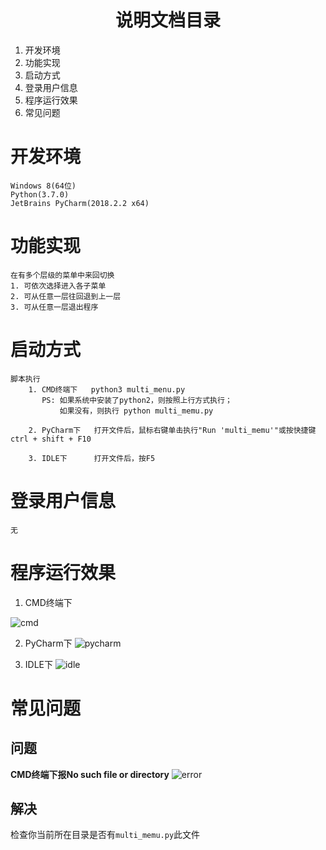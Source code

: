# <center>说明文档目录</center>

1. 开发环境
2. 功能实现
3. 启动方式
4. 登录用户信息
5. 程序运行效果
6. 常见问题


# 开发环境
    Windows 8(64位)
    Python(3.7.0)
    JetBrains PyCharm(2018.2.2 x64)


# 功能实现
    在有多个层级的菜单中来回切换
    1. 可依次选择进入各子菜单
    2. 可从任意一层往回退到上一层
    3. 可从任意一层退出程序


# 启动方式
    脚本执行
        1. CMD终端下   python3 multi_menu.py
           PS: 如果系统中安装了python2，则按照上行方式执行；
               如果没有，则执行 python multi_memu.py
               
        2. PyCharm下   打开文件后，鼠标右键单击执行"Run 'multi_memu'"或按快捷键ctrl + shift + F10
        
        3. IDLE下      打开文件后，按F5


# 登录用户信息
    无

# 程序运行效果
1. CMD终端下

![cmd][]

2. PyCharm下
![pycharm][]

3. IDLE下
![idle][]

# 常见问题
## 问题
**CMD终端下报No such file or directory**
![error][]

## 解决
检查你当前所在目录是否有`multi_memu.py`此文件



   [cmd]: "https://note.youdao.com/yws/public/resource/11390fbe9383929872189d62f8df78c5/xmlnote/41961E7B20CF4432BB0FA912E6D12F9C/176"

   [pycharm]: "https://note.youdao.com/yws/public/resource/11390fbe9383929872189d62f8df78c5/xmlnote/38B0679052354505A6B1729B443622C5/178"

   [idle]: "https://note.youdao.com/yws/public/resource/11390fbe9383929872189d62f8df78c5/xmlnote/7F485137FFBD497C817D7B69A8161A2D/182"

   [error]: "https://note.youdao.com/yws/public/resource/11390fbe9383929872189d62f8df78c5/xmlnote/C836A212564948FFA701A9F5692DFC70/184"